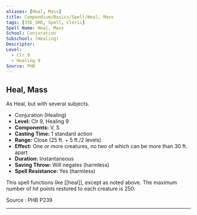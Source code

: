 ```yaml
---
aliases: [Heal, Mass]
title: Compendium/Basics/Spell/Heal, Mass
tags: [35E_SRD, Spell, Cleric]
Spell Name: Heal, Mass
School: Conjuration
Subschool: (Healing)
Descriptor: 
Level:
  - Clr 9
  - Healing 9
Source: PHB
---
```



## Heal, Mass

As Heal, but with several subjects.

*   Conjuration (Healing)
*   **Level:** Clr 9, Healing 9
*   **Components:** V, S
*   **Casting Time:** 1 standard action
*   **Range:** Close (25 ft. + 5 ft./2 levels)
*   **Effect:** One or more creatures, no two of which can be more than 30 ft. apart
*   **Duration:** Instantaneous
*   **Saving Throw:** Will negates (harmless)
*   **Spell Resistance:** Yes (harmless)

This spell functions like [[heal]], except as noted above. The maximum number of hit points restored to each creature is 250.

Source : PHB P239

---
